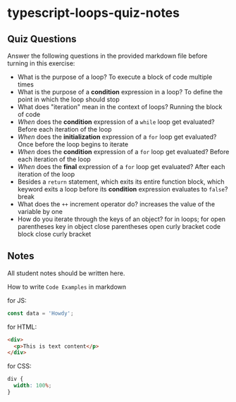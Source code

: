 # typescript-loops-quiz-notes

## Quiz Questions

Answer the following questions in the provided markdown file before turning in this exercise:

- What is the purpose of a loop?
  To execute a block of code multiple times
- What is the purpose of a **condition** expression in a loop?
  To define the point in which the loop should stop
- What does "iteration" mean in the context of loops?
  Running the block of code
- _When_ does the **condition** expression of a `while` loop get evaluated?
  Before each iteration of the loop
- _When_ does the **initialization** expression of a `for` loop get evaluated?
  Once before the loop begins to iterate
- _When_ does the **condition** expression of a `for` loop get evaluated?
  Before each iteration of the loop
- _When_ does the **final** expression of a `for` loop get evaluated?
  After each iteration of the loop
- Besides a `return` statement, which exits its entire function block, which keyword exits a loop before its **condition** expression evaluates to `false`?
  break
- What does the `++` increment operator do?
  increases the value of the variable by one
- How do you iterate through the keys of an object?
  for in loops;
  for open parentheses key in object close parentheses open curly bracket code block close curly bracket

## Notes

All student notes should be written here.

How to write `Code Examples` in markdown

for JS:

```javascript
const data = 'Howdy';
```

for HTML:

```html
<div>
  <p>This is text content</p>
</div>
```

for CSS:

```css
div {
  width: 100%;
}
```

